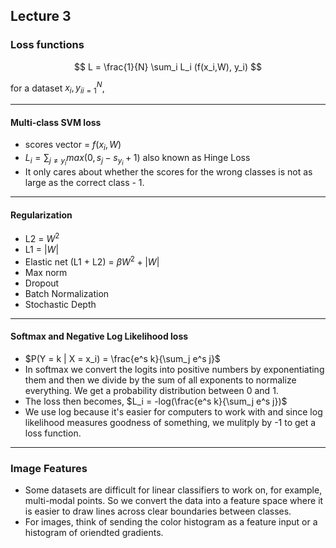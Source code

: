 ## Lecture 3

### Loss functions

$$ L = \frac{1}{N} \sum_i L_i (f(x_i,W), y_i) $$ 

for a dataset ${x_i, y_i}_{i=1}^N$, 

---

#### Multi-class SVM loss

- scores vector = $f(x_i, W)$
- $L_i = \sum_{j\ne y_i} max(0, s_j - s_{y_i} + 1)$ also known as Hinge Loss
- It only cares about whether the scores for the wrong classes is not as large as the correct class - 1.

---

#### Regularization

- L2 = $W^2$
- L1 = $|W|$
- Elastic net (L1 + L2) = $\beta W^2 + |W|$
- Max norm
- Dropout
- Batch Normalization
- Stochastic Depth

---

#### Softmax and Negative Log Likelihood loss

- $P(Y = k | X = x_i) = \frac{e^s k}{\sum_j e^s j}$
- In softmax we convert the logits into positive numbers by exponentiating them and then we divide by the sum of all exponents to normalize everything. We get a probability distribution between 0 and 1.
- The loss then becomes, $L_i = -log(\frac{e^s k}{\sum_j e^s j})$
- We use log because it's easier for computers to work with and since log likelihood measures goodness of something, we mulitply by -1 to get a loss function.

---

### Image Features

- Some datasets are difficult for linear classifiers to work on, for example, multi-modal points. So we convert the data into a feature space where it is easier to draw lines across clear boundaries between classes.
- For images, think of sending the color histogram as a feature input or a histogram of oriendted gradients. 
